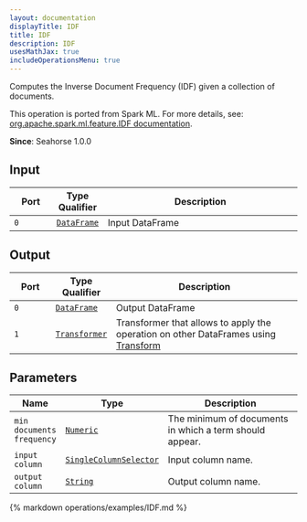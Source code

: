 ```yaml
---
layout: documentation
displayTitle: IDF
title: IDF
description: IDF
usesMathJax: true
includeOperationsMenu: true
---
```

Computes the Inverse Document Frequency (IDF) given a collection of documents.

This operation is ported from Spark ML. For more details, see: <a target="_blank" href="http://spark.apache.org/docs/1.6.0/api/scala/index.html#org.apache.spark.ml.feature.IDF">org.apache.spark.ml.feature.IDF documentation</a>.

**Since**: Seahorse 1.0.0

## Input


<table>
<thead>
<tr>
<th style="width:15%">Port</th>
<th style="width:15%">Type Qualifier</th>
<th style="width:70%">Description</th>
</tr>
</thead>
<tbody>
    <tr><td><code>0</code></td><td><code><a href="../classes/dataframe.html">DataFrame</a></code></td><td>Input DataFrame</td></tr>
</tbody>
</table>


## Output


<table>
<thead>
<tr>
<th style="width:15%">Port</th>
<th style="width:15%">Type Qualifier</th>
<th style="width:70%">Description</th>
</tr>
</thead>
<tbody>
    <tr><td><code>0</code></td><td><code><a href="../classes/dataframe.html">DataFrame</a></code></td><td>Output DataFrame</td></tr><tr><td><code>1</code></td><td><code><a href="../classes/transformer.html">Transformer</a></code></td><td>Transformer that allows to apply the operation on other DataFrames using <a href="transform.html">Transform</a></td></tr>
</tbody>
</table>


## Parameters


<table class="table">
<thead>
<tr>
<th style="width:15%">Name</th>
<th style="width:15%">Type</th>
<th style="width:70%">Description</th>
</tr>
</thead>
<tbody>

<tr>
<td><code>min documents frequency</code></td>
<td><code><a href="../parameters.html#numeric">Numeric</a></code></td>
<td>The minimum of documents in which a term should appear.</td>
</tr>

<tr>
<td><code>input column</code></td>
<td><code><a href="../parameters.html#single_column_selector">SingleColumnSelector</a></code></td>
<td>Input column name.</td>
</tr>

<tr>
<td><code>output column</code></td>
<td><code><a href="../parameters.html#string">String</a></code></td>
<td>Output column name.</td>
</tr>

</tbody>
</table>

{% markdown operations/examples/IDF.md %}
